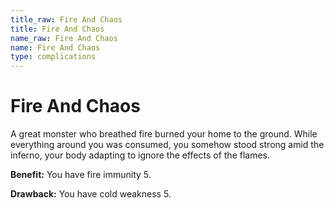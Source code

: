 ```yaml
---
title_raw: Fire And Chaos
title: Fire And Chaos
name_raw: Fire And Chaos
name: Fire And Chaos
type: complications
---
```


# Fire And Chaos

A great monster who breathed fire burned your home to the ground. While everything around you was consumed, you somehow stood strong amid the inferno, your body adapting to ignore the effects of the flames.

**Benefit:** You have fire immunity 5.

**Drawback:** You have cold weakness 5.
